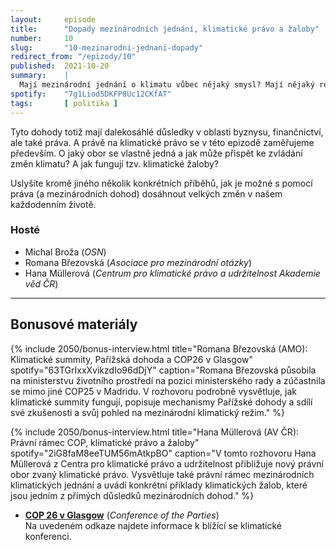 ```yaml
---
layout:     episode
title:      "Dopady mezinárodních jednání, klimatické právo a žaloby"
number:     10
slug:       "10-mezinarodni-jednani-dopady"
redirect_from: "/epizody/10"
published:  2021-10-20
summary:    |
  Mají mezinárodní jednání o klimatu vůbec nějaký smysl? Mají nějaký reálný dopad? Nebo je to jen prázdné tlachání politiků? Těmito otázkami jsme se nechali vést při nahrávání druhé epizody ze série o mezinárodních jednáních a dohodách.
spotify:    "7g1Liod5DKFP8Uc12CKfAT"
tags:       [ politika ]
---
```


Tyto dohody totiž mají dalekosáhlé důsledky v oblasti byznysu, finančnictví, ale také práva. A právě na klimatické právo se v této epizodě zaměřujeme především. O jaký obor se vlastně jedná a jak může přispět ke zvládání změn klimatu? A jak fungují tzv. klimatické žaloby?

Uslyšíte kromě jiného několik konkrétních příběhů, jak je možné s pomocí práva (a mezinárodních dohod) dosáhnout velkých změn v našem každodenním životě.

### Hosté

* Michal Broža (_OSN_)
* Romana Březovská (_Asociace pro mezinárodní otázky_)
* Hana Müllerová (_Centrum pro klimatické právo a udržitelnost Akademie věd ČR_)

---

## Bonusové materiály

<div class="bonus-material" markdown="1">

{% include 2050/bonus-interview.html
  title="Romana Březovská (AMO): Klimatické summity, Pařížská dohoda a COP26 v Glasgow"
  spotify="63TGrIxxXvikzdIo96dDjY"
  caption="Romana Březovská působila na ministerstvu životního prostředí na pozici ministerského rady a zúčastnila se mimo jiné COP25 v Madridu. V rozhovoru podrobně vysvětluje, jak klimatické summity fungují, popisuje mechanismy Pařížské dohody a sdílí své zkušenosti a svůj pohled na mezinárodní klimatický režim."
%}

{% include 2050/bonus-interview.html
  title="Hana Müllerová (AV ČR): Právní rámec COP, klimatické právo a žaloby"
  spotify="2iG8faM8eeTUM56mAtkpBO"
  caption="V tomto rozhovoru Hana Müllerová z Centra pro klimatické právo a udržitelnost přibližuje nový právní obor zvaný klimatické právo. Vysvětluje také právní rámec mezinárodních klimatických jednání a uvádí konkrétní příklady klimatických žalob, které jsou jedním z přímých důsledků mezinárodních dohod."
%}

* **[COP 26 v Glasgow](https://ukcop26.org/)** (_Conference of the Parties_)  
  Na uvedeném odkaze najdete informace k blížící se klimatické konferenci.

</div>
